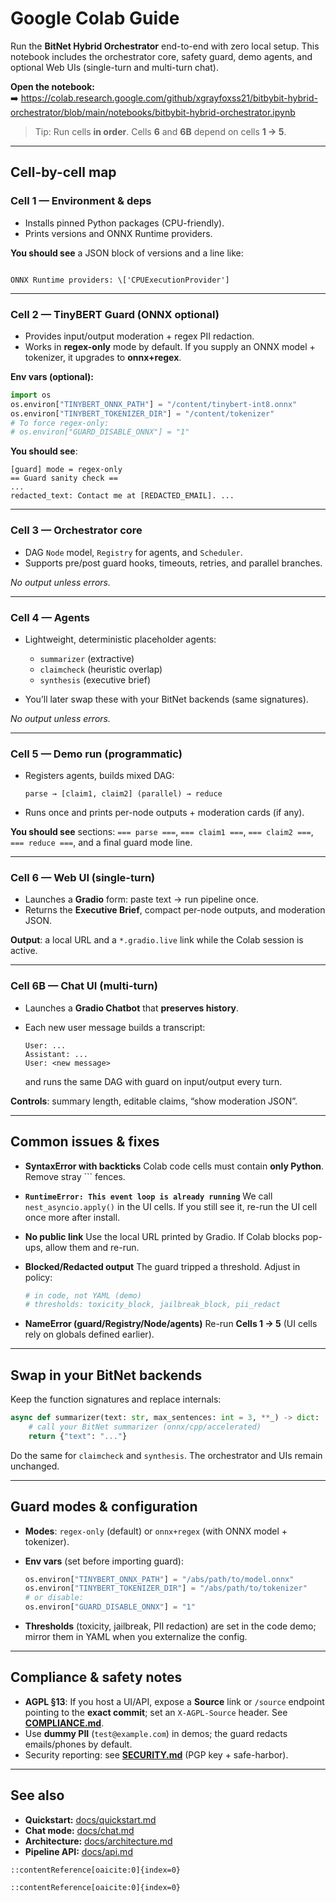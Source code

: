 # Google Colab Guide

Run the **BitNet Hybrid Orchestrator** end-to-end with zero local setup. This notebook includes the orchestrator core, safety guard, demo agents, and optional Web UIs (single-turn and multi-turn chat).

**Open the notebook:**  
➡️ <https://colab.research.google.com/github/xgrayfoxss21/bitbybit-hybrid-orchestrator/blob/main/notebooks/bitbybit-hybrid-orchestrator.ipynb>

> Tip: Run cells **in order**. Cells **6** and **6B** depend on cells **1 → 5**.

---

## Cell-by-cell map

### **Cell 1 — Environment & deps**
- Installs pinned Python packages (CPU-friendly).
- Prints versions and ONNX Runtime providers.

**You should see** a JSON block of versions and a line like:
```

ONNX Runtime providers: \['CPUExecutionProvider']

````

---

### **Cell 2 — TinyBERT Guard (ONNX optional)**
- Provides input/output moderation + regex PII redaction.
- Works in **regex-only** mode by default. If you supply an ONNX model + tokenizer, it upgrades to **onnx+regex**.

**Env vars (optional):**
```python
import os
os.environ["TINYBERT_ONNX_PATH"] = "/content/tinybert-int8.onnx"
os.environ["TINYBERT_TOKENIZER_DIR"] = "/content/tokenizer"
# To force regex-only:
# os.environ["GUARD_DISABLE_ONNX"] = "1"
````

**You should see**:

```
[guard] mode = regex-only
== Guard sanity check ==
...
redacted_text: Contact me at [REDACTED_EMAIL]. ...
```

---

### **Cell 3 — Orchestrator core**

* DAG `Node` model, `Registry` for agents, and `Scheduler`.
* Supports pre/post guard hooks, timeouts, retries, and parallel branches.

*No output unless errors.*

---

### **Cell 4 — Agents**

* Lightweight, deterministic placeholder agents:

  * `summarizer` (extractive)
  * `claimcheck` (heuristic overlap)
  * `synthesis` (executive brief)

* You’ll later swap these with your BitNet backends (same signatures).

*No output unless errors.*

---

### **Cell 5 — Demo run (programmatic)**

* Registers agents, builds mixed DAG:

  ```
  parse → [claim1, claim2] (parallel) → reduce
  ```
* Runs once and prints per-node outputs + moderation cards (if any).

**You should see** sections: `=== parse ===`, `=== claim1 ===`, `=== claim2 ===`, `=== reduce ===`, and a final guard mode line.

---

### **Cell 6 — Web UI (single-turn)**

* Launches a **Gradio** form: paste text → run pipeline once.
* Returns the **Executive Brief**, compact per-node outputs, and moderation JSON.

**Output**: a local URL and a `*.gradio.live` link while the Colab session is active.

---

### **Cell 6B — Chat UI (multi-turn)**

* Launches a **Gradio Chatbot** that **preserves history**.
* Each new user message builds a transcript:

  ```
  User: ...
  Assistant: ...
  User: <new message>
  ```

  and runs the same DAG with guard on input/output every turn.

**Controls**: summary length, editable claims, “show moderation JSON”.

---

## Common issues & fixes

* **SyntaxError with backticks**
  Colab code cells must contain **only Python**. Remove stray \`\`\` fences.

* **`RuntimeError: This event loop is already running`**
  We call `nest_asyncio.apply()` in the UI cells. If you still see it, re-run the UI cell once more after install.

* **No public link**
  Use the local URL printed by Gradio. If Colab blocks pop-ups, allow them and re-run.

* **Blocked/Redacted output**
  The guard tripped a threshold. Adjust in policy:

  ```python
  # in code, not YAML (demo)
  # thresholds: toxicity_block, jailbreak_block, pii_redact
  ```

* **NameError (guard/Registry/Node/agents)**
  Re-run **Cells 1 → 5** (UI cells rely on globals defined earlier).

---

## Swap in your BitNet backends

Keep the function signatures and replace internals:

```python
async def summarizer(text: str, max_sentences: int = 3, **_) -> dict:
    # call your BitNet summarizer (onnx/cpp/accelerated)
    return {"text": "..."}
```

Do the same for `claimcheck` and `synthesis`. The orchestrator and UIs remain unchanged.

---

## Guard modes & configuration

* **Modes**: `regex-only` (default) or `onnx+regex` (with ONNX model + tokenizer).
* **Env vars** (set before importing guard):

  ```python
  os.environ["TINYBERT_ONNX_PATH"] = "/abs/path/to/model.onnx"
  os.environ["TINYBERT_TOKENIZER_DIR"] = "/abs/path/to/tokenizer"
  # or disable:
  os.environ["GUARD_DISABLE_ONNX"] = "1"
  ```
* **Thresholds** (toxicity, jailbreak, PII redaction) are set in the code demo; mirror them in YAML when you externalize the config.

---

## Compliance & safety notes

* **AGPL §13**: If you host a UI/API, expose a **Source** link or `/source` endpoint pointing to the **exact commit**; set an `X-AGPL-Source` header. See **[COMPLIANCE.md](../COMPLIANCE.md)**.
* Use **dummy PII** (`test@example.com`) in demos; the guard redacts emails/phones by default.
* Security reporting: see **[SECURITY.md](../SECURITY.md)** (PGP key + safe-harbor).

---

## See also

* **Quickstart:** [docs/quickstart.md](./quickstart.md)
* **Chat mode:** [docs/chat.md](./chat.md)
* **Architecture:** [docs/architecture.md](./architecture.md)
* **Pipeline API:** [docs/api.md](./api.md)

```
::contentReference[oaicite:0]{index=0}
```

```
::contentReference[oaicite:0]{index=0}
```
